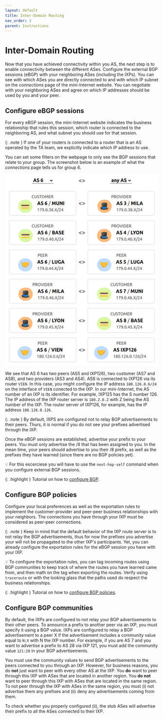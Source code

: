 ```yaml
---
layout: default
title: Inter-Domain Routing
nav_order: 3
parent: Instructions
---
```


# Inter-Domain Routing

Now that you have achieved connectivity within you AS, the next step is to
enable connectivity between the different ASes.
Configure the external BGP sessions (eBGP) with your neighboring ASes
(including the IXPs).
You can see with which ASes you are directly connected to and with which
IP subnet on the *connections* page of the mini-Internet website.
You can negotiate with your neighboring ASes and agree on which IP addresses
should be used by you and your peer.

## Configure eBGP sessions

For every eBGP session, the mini-Internet website indicates the business
relationship that rules this session, which router is connected to the
neighboring AS, and what subnet you should use for that session.

{: .note }
If one of your routers is connected to a router that is an AS operated by the
TA team, we explicitly indicate which IP address to use.

You can set some filters on the webpage to only see the BGP sessions that
relate to your group.
The screenshot below is an example of what the *connections* page tells
us for group 6.

![sscreenshot connection](../images/screenshot_connections.png)

We see that AS 6 has two peers (AS5 and IXP126), two customer (AS7 and AS8),
and two providers (AS3 and AS4).
AS6 is connected to IXP126 via its router `VIEN`.
In this case, you might configure the IP address `180.126.0.6/24` on the
interface of `VIEN` conected to the IXP.
In our mini-Internet, the AS number of an IXP is its identifier.
For example, IXP125 has the S number 126. The IP address of the IXP router
server is `180.Z.0.Z` with Z being the AS number of the IXP.
The router server of IXP126, for example, has the IP address `180.126.0.126`.

{: .note }
By default, IXPS are configured not to relay BGP advertisements to their peers.
Thurs, it is normal if you do not see your prefixes advertised through the IXP.

Once the eBGP sessions are established, advertise your prefix to your peers.
You must only advertise the /8 that has been assigned to you.
In the mean time, your peers should advertise to you their /8 prefix, as well
as the prefixes they have learned (since there are no BGP policies yet).

💡 For this excerciese you will have to use the `next-hop-self` command when
you configure external BGP sessions.

{: .highlight }
Tutorial on how to [configure BGP](../tutorial/routing/BGP).

## Configure BGP policies

Configure your local preferences as well as the exportation rules to implement
the customer-provider and peer-peer business relationships with your neighbors.
The connections you have through your IXP must be considered as peer-peer
connections.

{: .note }
Keep in mind that the default behavior of the IXP route server is to not
relay the BGP advertisements, thus for now the prefixes you advertise your
will not be propagated to the other IXP's participants. Yet, you can already
configure the exportation rules for the eBGP session you have with your IXP.

💡 To configure the exportation rules, you can tag incoming routes using
BGP communities to keep track of where the routes you have learned came from,
and then math on the tag when exporting the routes.
Verify using `traceroute` or with the looking glass that the paths used do
respect the business relationships.

{: .highlight }
Tutorial on how to [configure BGP policies](../tutorial/routing/bgp_policies).

## Configure BGP communities

By default, the IXPs are configured to not relay your BGP advertisements to
their other peers.
To announce a prefix to another peer via an IXP, you must specify it using
a BGP value.
IXPs are configured to relay a BGP advertisement to a peer X if the
advertisement includes a community value equal to `N:X` with N the IXP number.
For example, if you are AS 7 and you want to advertise a prefix to AS 28 via
IXP 121, you must add the community value `121:28` in your BGP advertisements.

You must use the community values to send BGP advertisements to the peers
connected to you through an IXP.
However, for business reasons, you do **not** just want to peer with every
other AS at the IXP.
You **do** want to peer through this IXP with ASes that are located in
another region.
You **do not** want to peer through this IXP with ASes that are located
in the same region.
To not peer through the IXP with ASes in the same region, you must (i)
not advertise them any prefixes and (ii) deny any advertisements coming
from them.

To check whether you properly configured (ii), the stub ASes will advertise
their prefix to all the ASes connected to their IXP.